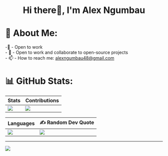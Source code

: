 <h1 align="center">Hi there👋, I'm Alex Ngumbau</h1>





# 💫 About Me:
-🔭  - Open to work<br>- 👯 - Open to work and collaborate to open-source projects<br>- 📫 - How to reach me: alexngumbau48@gmail.com<br> 


<!-- # 💻 Tech Stack:
| Mobile |  |  |  |
| ------ | ------ | ------ | ------ |
| ![Kotlin](https://img.shields.io/badge/kotlin-%230095D5.svg?style=for-the-badge&logo=kotlin&logoColor=white) | ![Flutter](https://img.shields.io/badge/Flutter-%2302569B.svg?style=for-the-badge&logo=Flutter&logoColor=white) | ![Java](https://img.shields.io/badge/java-%23ED8B00.svg?style=for-the-badge&logo=java&logoColor=white) | ![Dart](https://img.shields.io/badge/dart-%230175C2.svg?style=for-the-badge&logo=dart&logoColor=white) |

| Others |  |  |  |  |  |  |  |
| ------ | ------ | ------ | ------ | ------ | ------ | ------ | ------ |
|  ![JavaScript](https://img.shields.io/badge/javascript-%23323330.svg?style=for-the-badge&logo=javascript&logoColor=%23F7DF1E) | ![C#](https://img.shields.io/badge/c%23-%23239120.svg?style=for-the-badge&logo=c-sharp&logoColor=white) |  ![Firebase](https://img.shields.io/badge/firebase-%23039BE5.svg?style=for-the-badge&logo=firebase) | ![Vercel](https://img.shields.io/badge/vercel-%23000000.svg?style=for-the-badge&logo=vercel&logoColor=white) | ![Adobe Dreamweaver](https://img.shields.io/badge/Adobe%20Dreamweaver-FF61F6.svg?style=for-the-badge&logo=Adobe%20Dreamweaver&logoColor=white) | ![Adobe Photoshop](https://img.shields.io/badge/adobephotoshop-%2331A8FF.svg?style=for-the-badge&logo=adobephotoshop&logoColor=white) |  ![Canva](https://img.shields.io/badge/Canva-%2300C4CC.svg?style=for-the-badge&logo=Canva&logoColor=white) |  ![Figma](https://img.shields.io/badge/figma-%23F24E1E.svg?style=for-the-badge&logo=figma&logoColor=white) | -->


# 📊 GitHub Stats:

| Stats | Contributions |
| ------ | ------ |
| ![](https://github-readme-stats.vercel.app/api?username=alexngumbau&theme=dark&hide_border=false&include_all_commits=true&count_private=true) | ![](https://github-readme-streak-stats.herokuapp.com/?user=alexngumbau&theme=dark&hide_border=false) |

| Languages | ✍️ Random Dev Quote |
| ------ | ------ |
| ![](https://github-readme-stats.vercel.app/api/top-langs/?username=alexngumbau&theme=dark&hide_border=false&include_all_commits=true&count_private=true&layout=compact) | ![](https://quotes-github-readme.vercel.app/api?type=horizontal&theme=radical) |



---
[![](https://visitcount.itsvg.in/api?id=alexngumbau&icon=0&color=0)](https://visitcount.itsvg.in)


